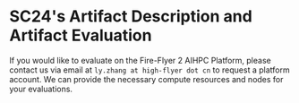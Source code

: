 # SC24's Artifact Description and Artifact Evaluation
If you would like to evaluate on the Fire-Flyer 2 AIHPC Platform, please contact us via email at `ly.zhang at high-flyer dot cn` to request a platform account. We can provide the necessary compute resources and nodes for your evaluations.